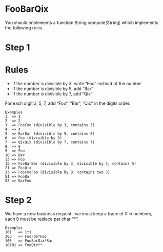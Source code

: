 # FooBarQix
You should implements a function String compute(String) which implements the following rules.

# Step 1

# Rules
- If the number is divisible by 3, write “Foo” instead of the number
- If the number is divisible by 5, add “Bar”
- If the number is divisible by 7, add “Qix”

For each digit 3, 5, 7, add “Foo”, “Bar”, “Qix” in the digits order.
```
Examples
1  => 1
2  => 2
3  => FooFoo (divisible by 3, contains 3)
4  => 4
5  => BarBar (divisible by 5, contains 5)
6  => Foo (divisible by 3)
7  => QixQix (divisible by 7, contains 7)
8  => 8
9  => Foo
10 => Bar
13 => Foo
15 => FooBarBar (divisible by 3, divisible by 5, contains 5)
21 => FooQix
33 => FooFooFoo (divisible by 3, contains two 3)
51 => FooBar
53 => BarFoo
```

# Step 2
We have a new business request : we must keep a trace of 0 in numbers, each 0 must be replace par char “*“.

```
Examples
101   => 1*1
303   => FooFoo*Foo
105   => FooBarQix*Bar
10101 => FooQix**
```

